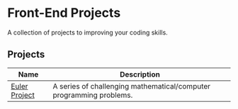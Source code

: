 # Front-End Projects

A collection of projects to improving your coding skills.

## Projects

| Name                                                                              | Description                                                        |
| --------------------------------------------------------------------------------- | -------------------------------------------------------------------|
| [Euler Project](https://projecteuler.net)                                         | A series of challenging mathematical/computer programming problems.|
